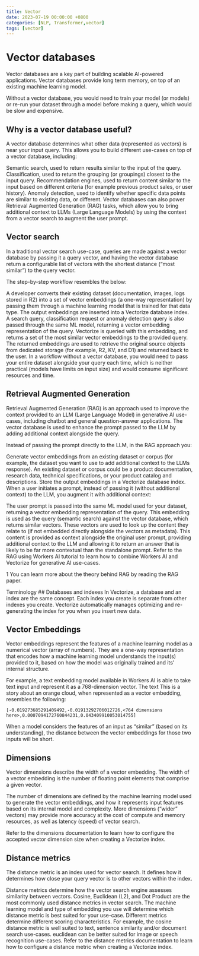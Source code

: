 ```yaml
---
title: Vector
date: 2023-07-19 00:00:00 +0800
categories: [NLP, Transformer,vector]
tags: [vector]
---
```




# Vector databases
Vector databases are a key part of building scalable AI-powered applications. Vector databases provide long term memory, on top of an existing machine learning model.

Without a vector database, you would need to train your model (or models) or re-run your dataset through a model before making a query, which would be slow and expensive.

## ​Why is a vector database useful?

A vector database determines what other data (represented as vectors) is near your input query. This allows you to build different use-cases on top of a vector database, including:

Semantic search, used to return results similar to the input of the query.
Classification, used to return the grouping (or groupings) closest to the input query.
Recommendation engines, used to return content similar to the input based on different criteria (for example previous product sales, or user history).
Anomaly detection, used to identify whether specific data points are similar to existing data, or different.
Vector databases can also power Retrieval Augmented Generation (RAG) tasks, which allow you to bring additional context to LLMs (Large Language Models) by using the context from a vector search to augment the user prompt.

## Vector search

In a traditional vector search use-case, queries are made against a vector database by passing it a query vector, and having the vector database return a configurable list of vectors with the shortest distance (“most similar”) to the query vector.

The step-by-step workflow resembles the below:

A developer converts their existing dataset (documentation, images, logs stored in R2) into a set of vector embeddings (a one-way representation) by passing them through a machine learning model that is trained for that data type.
The output embeddings are inserted into a Vectorize database index.
A search query, classification request or anomaly detection query is also passed through the same ML model, returning a vector embedding representation of the query.
Vectorize is queried with this embedding, and returns a set of the most similar vector embeddings to the provided query.
The returned embeddings are used to retrieve the original source objects from dedicated storage (for example, R2, KV, and D1) and returned back to the user.
In a workflow without a vector database, you would need to pass your entire dataset alongside your query each time, which is neither practical (models have limits on input size) and would consume significant resources and time.

## Retrieval Augmented Generation
Retrieval Augmented Generation (RAG) is an approach used to improve the context provided to an LLM (Large Language Model) in generative AI use-cases, including chatbot and general question-answer applications. The vector database is used to enhance the prompt passed to the LLM by adding additional context alongside the query.

Instead of passing the prompt directly to the LLM, in the RAG approach you:

Generate vector embeddings from an existing dataset or corpus (for example, the dataset you want to use to add additional context to the LLMs response). An existing dataset or corpus could be a product documentation, research data, technical specifications, or your product catalog and descriptions.
Store the output embeddings in a Vectorize database index.
When a user initiates a prompt, instead of passing it (without additional context) to the LLM, you augment it with additional context:

The user prompt is passed into the same ML model used for your dataset, returning a vector embedding representation of the query.
This embedding is used as the query (semantic search) against the vector database, which returns similar vectors.
These vectors are used to look up the content they relate to (if not embedded directly alongside the vectors as metadata).
This content is provided as context alongside the original user prompt, providing additional context to the LLM and allowing it to return an answer that is likely to be far more contextual than the standalone prompt.
Refer to the RAG using Workers AI tutorial to learn how to combine Workers AI and Vectorize for generative AI use-cases.

1 You can learn more about the theory behind RAG by reading the RAG paper.

​​Terminology
​​## Databases and indexes
In Vectorize, a database and an index are the same concept. Each index you create is separate from other indexes you create. Vectorize automatically manages optimizing and re-generating the index for you when you insert new data.

## Vector Embeddings
Vector embeddings represent the features of a machine learning model as a numerical vector (array of numbers). They are a one-way representation that encodes how a machine learning model understands the input(s) provided to it, based on how the model was originally trained and its’ internal structure.

For example, a text embedding model available in Workers AI is able to take text input and represent it as a 768-dimension vector. The text This is a story about an orange cloud, when represented as a vector embedding, resembles the following:

```
[-0.019273685291409492,-0.01913292706012726,<764 dimensions here>,0.0007094172760844231,0.043409910053014755]
```
When a model considers the features of an input as “similar” (based on its understanding), the distance between the vector embeddings for those two inputs will be short.

## Dimensions
Vector dimensions describe the width of a vector embedding. The width of a vector embedding is the number of floating point elements that comprise a given vector.

The number of dimensions are defined by the machine learning model used to generate the vector embeddings, and how it represents input features based on its internal model and complexity. More dimensions (“wider” vectors) may provide more accuracy at the cost of compute and memory resources, as well as latency (speed) of vector search.

Refer to the dimensions documentation to learn how to configure the accepted vector dimension size when creating a Vectorize index.

## ​Distance metrics

The distance metric is an index used for vector search. It defines how it determines how close your query vector is to other vectors within the index.

Distance metrics determine how the vector search engine assesses similarity between vectors.
Cosine, Euclidean (L2), and Dot Product are the most commonly used distance metrics in vector search.
The machine learning model and type of embedding you use will determine which distance metric is best suited for your use-case.
Different metrics determine different scoring characteristics. For example, the cosine distance metric is well suited to text, sentence similarity and/or document search use-cases. euclidean can be better suited for image or speech recognition use-cases.
Refer to the distance metrics documentation to learn how to configure a distance metric when creating a Vectorize index.